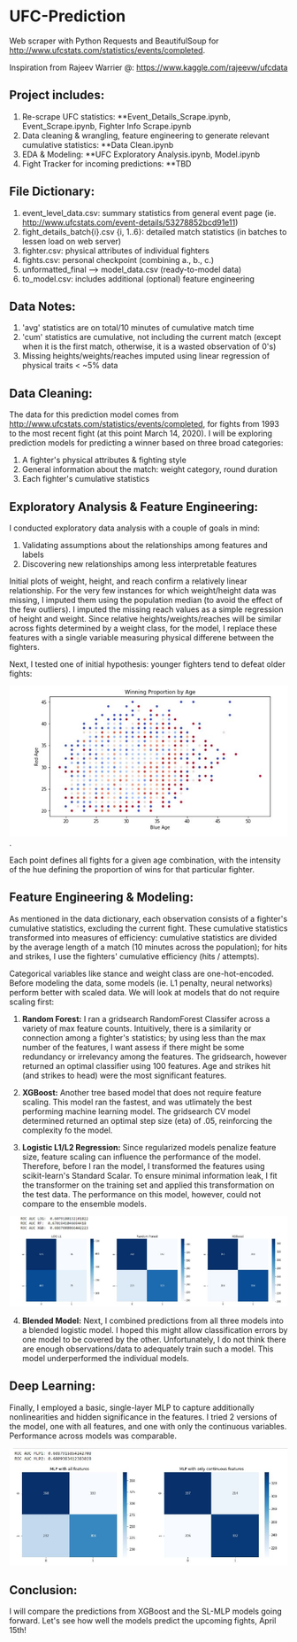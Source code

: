 # UFC-Prediction

Web scraper with Python Requests and BeautifulSoup for http://www.ufcstats.com/statistics/events/completed.

Inspiration from Rajeev Warrier @: https://www.kaggle.com/rajeevw/ufcdata 
 
## Project includes:
1. Re-scrape UFC statistics: **Event_Details_Scrape.ipynb, Event_Scrape.ipynb, Fighter Info Scrape.ipynb
2. Data cleaning & wrangling, feature engineering to generate relevant cumulative statistics: **Data Clean.ipynb
3. EDA & Modeling: **UFC Exploratory Analysis.ipynb, Model.ipynb
4. Fight Tracker for incoming predictions: **TBD


## File Dictionary:
1. event_level_data.csv: summary statistics from general event page (ie. http://www.ufcstats.com/event-details/53278852bcd91e11)
2. fight_details_batch{i}.csv {i, 1..6}: detailed match statistics (in batches to lessen load on web server)
3. fighter.csv: physical attributes of individual fighters
4. fights.csv: personal checkpoint (combining a., b., c.)
5. unformatted_final --> model_data.csv (ready-to-model data)
6. to_model.csv: includes additional (optional) feature engineering

## Data Notes:
1. 'avg' statistics are on total/10 minutes of cumulative match time
2. 'cum' statistics are cumulative, not including the current match (except when it is the first match, otherwise, it is a wasted observation of 0's)
3. Missing heights/weights/reaches imputed using linear regression of physical traits < ~5% data

## Data Cleaning:
The data for this prediction model comes from http://www.ufcstats.com/statistics/events/completed, for fights from 1993 to the most recent fight (at this point March 14, 2020). I will be exploring prediction models for predicting a winner based on three broad categories: 
 1. A fighter's physical attributes & fighting style
 2. General information about the match: weight category, round duration
 3. Each fighter's cumulative statistics
 
## Exploratory Analysis & Feature Engineering:
I conducted exploratory data analysis with a couple of goals in mind:
 1. Validating assumptions about the relationships among features and labels
 2. Discovering new relationships among less interpretable features

Initial plots of weight, height, and reach confirm a relatively linear relationship. For the very few instances for which weight/height data was missing,  I imputed them using the population median (to avoid the effect of the few outliers). I imputed the missing reach values as a simple regression of height and weight. Since relative heights/weights/reaches will be similar across fights determined by a weight class, for the model, I replace these features with a single variable measuring physical differene between the fighters. 

Next, I tested one of initial hypothesis: younger fighters tend to defeat older fights:

![image](Images/Age.JPG). 

Each point defines all fights for a given age combination, with the intensity of the hue defining the  proportion of wins for that particular fighter. 

## Feature Engineering & Modeling:
As mentioned in the data dictionary, each observation consists of a fighter's cumulative statistics, excluding the current fight. These cumulative statistics transformed into measures of efficiency: cumulative statistics are divided by the average length of a match (10 minutes across the population); for hits and strikes, I use the fighters' cumulative efficiency (hits / attempts). 

Categorical variables like stance and weight class are one-hot-encoded. Before modeling the data, some models (ie. L1 penalty, neural networks) perform better with scaled data. We will look at models that do not require scaling first:

 1. **Random Forest:**
 I ran a gridsearch RandomForest Classifer across a variety of max feature counts. Intuitively, there is a similarity or connection among a fighter's statistics; by using less than the max number of the features, I want assess if there might be some redundancy or irrelevancy among the features. The gridsearch, however returned an optimal classifier using 100 features. Age and strikes hit (and strikes to head) were the most significant features. 
 
 2. **XGBoost:**
 Another tree based model that does not require feature scaling. This model ran the fastest, and was utlimately the best performing machine learning model. The gridsearch CV model determined returned an optimal step size (eta) of .05, reinforcing the complexity fo the model. 
 
 3. **Logistic L1/L2 Regression:**
 Since regularized models penalize feature size, feature scaling can influence the performance of the model. Therefore, before I ran the model, I transformed the features using scikit-learn's Standard Scalar. To ensure minimal information leak, I fit the transformer on the training set and applied this transformation on the test data. The performance on this model, however, could not compare to the ensemble models. 
 
 ![performance](Images/Performance.JPG)

 4. **Blended Model:**
 Next, I combined predictions from all three models into a blended logistic model. I hoped this might allow classification errors by one model to be covered by the other. Unfortunately, I do not think there are enough observations/data to adequately train such a model. This model underperformed the individual models.
 
## Deep Learning:
Finally, I employed a basic, single-layer MLP to capture additionally nonlinearities and hidden significance in the features. I tried 2 versions of the model, one with all features, and one with only the continuous variables. Performance across models was comparable. 

![performanceANN](Images/ANNPerformance.JPG)

## Conclusion:
I will compare the predictions from XGBoost and the SL-MLP models going forward. Let's see how well the models predict the upcoming fights, April 15th!









